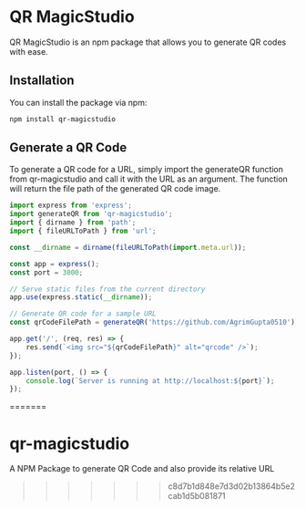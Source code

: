 
# QR MagicStudio

QR MagicStudio is an npm package that allows you to generate QR codes with ease.

## Installation

You can install the package via npm:

```bash
npm install qr-magicstudio
```

## Generate a QR Code

To generate a QR code for a URL, simply import the generateQR function from qr-magicstudio and call it with the URL as an argument. The function will return the file path of the generated QR code image.

```js
import express from 'express';
import generateQR from 'qr-magicstudio';
import { dirname } from 'path';
import { fileURLToPath } from 'url';

const __dirname = dirname(fileURLToPath(import.meta.url));

const app = express();
const port = 3000;

// Serve static files from the current directory
app.use(express.static(__dirname));

// Generate QR code for a sample URL
const qrCodeFilePath = generateQR('https://github.com/AgrimGupta0510');

app.get('/', (req, res) => {
    res.send(`<img src="${qrCodeFilePath}" alt="qrcode" />`);
});

app.listen(port, () => {
    console.log(`Server is running at http://localhost:${port}`);
});
```

=======
# qr-magicstudio
A NPM Package to generate QR Code and also provide its relative URL
>>>>>>> c8d7b1d848e7d3d02b13864b5e2cab1d5b081871
